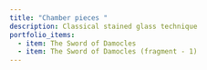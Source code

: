 ```yaml
---
title: "Chamber pieces "
description: Classical stained glass technique
portfolio_items:
  - item: The Sword of Damocles
  - item: The Sword of Damocles (fragment - 1)
---
```

